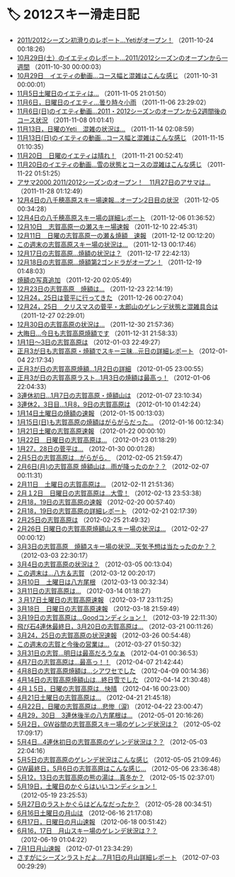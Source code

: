 # 🏷️ 2012スキー滑走日記

- [2011/2012シーズン初滑りのレポート…Yetiがオープン！](e3730258fef5c5f81270f7dcebc978367.md) （2011-10-24 00:18:26）
- [10月29日(土）のイエティのレポート…2011/2012シーズンのオープンから一週間](eca170a44ab7dd87d641251a9451bdc0b.md) （2011-10-30 00:00:03）
- [10月29日　イエティの動画…コース幅と混雑はこんな感じ](e2ab4765bd077f0a87d56b92ea618bfaf.md) （2011-10-31 00:00:01）
- [11月5日土曜日のイエティは…](eb9be1ecbf2bf4df3ca0b44c86e67134e.md) （2011-11-05 21:01:50）
- [11月6日，日曜日のイエティ…曇り時々小雨](e7b032faf328ac7fbfaeac171d85f8cf1.md) （2011-11-06 23:29:02）
- [11月6日(日)のイエティ動画…2011・2012シーズンのオープンから2週間後のコース状況](ead495fd6074b269c3eaa39488132a3db.md) （2011-11-08 01:01:41）
- [11月13日，日曜のYeti　混雑の状況は…](e9f571279dcf83786d4d0947d94acb2fc.md) （2011-11-14 02:08:59）
- [11月13日(日)のイエティの動画…コース幅と混雑はこんな感じ](eabb3ae5948ab8ed9f25e410cb8b95a00.md) （2011-11-15 01:10:35）
- [11月20日　日曜のイエティは晴れ！](edd1eca57b4b541fe276db7e53d85b56c.md) （2011-11-21 00:52:41）
- [11月20日のイエティの動画…雪の状態とコースの混雑はこんな感じ](ef5b4d8fb841921622fe79bf714d4da60.md) （2011-11-22 01:51:25）
- [アサマ2000 2011/2012シーズンのオープン！　11月27日のアサマは…](ebc3ee1a0e6ad646a3829785ca82ae8e5.md) （2011-11-28 01:12:49）
- [12月4日の八千穂高原スキー場速報…オープン2日目の状況](ed1c871962376f2a43af9e93af5852d4e.md) （2011-12-05 00:34:28）
- [12月4日の八千穂高原スキー場の詳細レポート](eaea8a11cc9b015c7122fa7d38c2520c8.md) （2011-12-06 01:36:52）
- [12月10日　志賀高原一の瀬スキー場速報](ed2cd51cca682e688a8a32cc62823014a.md) （2011-12-10 22:45:31）
- [12月11日　日曜の志賀高原一の瀬＆焼額　速報](e01e2a059762b4a81b5550d0ceee41379.md) （2011-12-12 00:12:20）
- [この週末の志賀高原スキー場の状況は…](ee0e94ed4b08ae57b7027ea4c075d29bf.md) （2011-12-13 00:17:46）
- [12月17日の志賀高原…焼額の状況は？](efd0accafe336553ac6a96d1924d0ba28.md) （2011-12-17 22:42:13）
- [12月18日の志賀高原…焼額第2ゴンドラがオープン！](ee726012a1154f4524945feff958b3468.md) （2011-12-19 01:48:03）
- [焼額の写真追加](e5998c3461c82c7ef9d149036f5bdc9a3.md) （2011-12-20 02:05:49）
- [12月23日の志賀高原　焼額は…](e22c4f089e1458c49dde4195930dcf545.md) （2011-12-23 22:14:19）
- [12月24，25日は菅平に行ってきた](e5e19d8e12a4c4e05a32c218b2d11e9ae.md) （2011-12-26 00:27:04）
- [12月24，25日　クリスマスの菅平・太郎山のゲレンデ状態と混雑具合は](e49c47b95da2947ecfad46e59ec605f68.md) （2011-12-27 02:29:01）
- [12月30日の志賀高原の状況は…](eafc955e65763fe539914697fd0c25cdf.md) （2011-12-30 21:57:36）
- [大晦日…今日も志賀高原焼額です](e0b8a737a248bf00bc274a6fb568795a5.md) （2011-12-31 21:58:33）
- [1月1日～3日の志賀高原は](e2c931274813ed71791a74b91650f7aa7.md) （2012-01-03 22:49:27）
- [正月3が日も志賀高原・焼額でスキー三昧…元日の詳細レポート](e1be474e62d8bd3c92f28c9b145abbf4b.md) （2012-01-04 22:17:34）
- [正月3が日の志賀高原焼額…1月2日の詳細](e22293a1640358ef938a9f35bad7d921d.md) （2012-01-05 23:00:55）
- [正月3が日の志賀高原ラスト…1月3日の焼額は最高っ！](e9c022776b4beba29b8b4c53a1cb6b558.md) （2012-01-06 22:04:33）
- [3連休初日…1月7日の志賀高原・焼額山は](edf208e9af71d8c975b3c35f188d18b6f.md) （2012-01-07 23:10:34）
- [3連休2，3日目…1月8，9日の志賀高原は](ec1ae084149528181ef3690edd179a94f.md) （2012-01-10 01:42:24）
- [1月14日土曜日の焼額の速報](e78c03254d7fcdb6fc2f7f20e0dbf4201.md) （2012-01-15 00:13:03）
- [1月15日(日)も志賀高原の焼額はがらがらだった…](e12328021fa2fa4462d7e64e63d88c4c7.md) （2012-01-16 00:12:34）
- [1月21日土曜の志賀高原速報](e01ef4540368008f6e8c0cfed6793397d.md) （2012-01-22 00:00:10）
- [1月22日　日曜日の志賀高原は…](eb0abaeef8399a40f239517d458578e7a.md) （2012-01-23 01:18:29）
- [1月27，28日の菅平は…](eb10369da9380f386bbedc5ab255a4037.md) （2012-01-30 00:01:28）
- [2月5日の志賀高原は…がらがら．](e8a35582c9bf7cd3285696defbfa21614.md) （2012-02-05 21:59:47）
- [2月6日(月)の志賀高原 焼額山は…雨が降ったのか？？](e11f5ac150bea45b412b94794e0746783.md) （2012-02-07 00:11:31）
- [2月11日　土曜日の志賀高原は…](ef26ec1b6f0c4337ed5cc41134e713ddb.md) （2012-02-11 21:51:36）
- [2月１2日　日曜日の志賀高原は…大雪！](e0d31e7cc5449190fd610415cfeb023d5.md) （2012-02-13 23:53:38）
- [2月18，19日の志賀高原の速報](ee5318b26098c28df4135f0d93a961d48.md) （2012-02-20 00:57:40）
- [2月18，19日の志賀高原の詳細レポート](e4d7a90aec187ecf3f05e72a2ee9baefe.md) （2012-02-21 02:17:39）
- [2月25日の志賀高原は](e5c0df229f23323c92e530f942537388c.md) （2012-02-25 21:49:32）
- [2月26日 日曜日の志賀高原焼額山スキー場の状況は…](e93ab83f0d0ec476e6af19a4a44f138d0.md) （2012-02-27 00:00:12）
- [3月3日の志賀高原　焼額スキー場の状況…天気予想は当たったのか？？](e045864aa4d3e482a9e3f0606b4c29f9b.md) （2012-03-03 22:30:17）
- [3月4日の志賀高原の状況は？](e158618aee40a3b725a54105969378354.md) （2012-03-05 00:13:04）
- [この週末は…八方＆志賀](e0451f885f612b9804be923cf3380035a.md) （2012-03-12 00:20:17）
- [3月10日　土曜日は八方尾根](ef4be59ec6f0facc9039e6c7d855f2562.md) （2012-03-13 00:32:34）
- [3月11日の志賀高原は…](ee4a8e96afdb31cf2141c290943f99d32.md) （2012-03-14 01:18:27）
- [３月17日土曜日の志賀高原速報](efa86e9492cb2ee82a46aaab18d3f71c8.md) （2012-03-17 23:11:25）
- [3月18日　日曜日の志賀高原速報](e2669efb2d41cd4090f8bbd12db847084.md) （2012-03-18 21:59:49）
- [3月19日の志賀高原は…Goodコンディション！](e8f17d76377bb90b432ccfa01321021f2.md) （2012-03-19 22:11:30）
- [飛び石4連休最終日，3月20日の志賀高原は…](eff10bcede00c6544d352b1f73505f778.md) （2012-03-21 00:11:26）
- [3月24，25日の志賀高原の状況速報](e704021f427d0602a7152c63e954157a2.md) （2012-03-26 00:54:48）
- [この週末の志賀と今後の営業は…](eabb9f3ec724e445690125e34aceef87b.md) （2012-03-27 01:50:32）
- [3月31日の志賀…明日は最高だろうなぁ](e91979048eaf98f06e5fa13e3d079a35f.md) （2012-04-01 00:36:53）
- [4月7日の志賀高原は…最高っ！！](e4980254d9749710c3c98038d3c670192.md) （2012-04-07 21:42:44）
- [4月8日の志賀高原焼額は…シアワセでした](e13fae4e50389936471c74c3c18bc30e3.md) （2012-04-09 00:14:36）
- [4月14日の志賀高原焼額山は…終日雪でした](e3669c3ab0847d2626eb09a80ef83fc74.md) （2012-04-14 21:30:48）
- [4月１5日，日曜の志賀高原は…快晴](e8adbfeacf14b94cf7d0eaa18db7cf811.md) （2012-04-16 00:23:00）
- [4月21日土曜日の志賀高原は…](e5305f1435e7b3c38043ce24c291d8d4c.md) （2012-04-21 21:45:18）
- [4月22日，日曜の志賀高原は…悲惨（涙)](e4c72dae9363b34d4bc76f2fb7e7facd9.md) （2012-04-22 23:00:47）
- [4月29，30日　3連休後半の八方尾根は…](e83bef310ef870d0fd22682fe90f29d6a.md) （2012-05-01 20:16:26）
- [5月2日，GW谷間の志賀高原スキー場のゲレンデ状況は？](e9982029471169f641bad2c76202eceeb.md) （2012-05-02 17:09:17）
- [5月4日…4連休初日の志賀高原のゲレンデ状況は？？](ee0c925970792c3c3449603eede8b92cd.md) （2012-05-03 22:04:16）
- [5月5日の志賀高原のゲレンデ状況はこんな感じ](ebefd732241f684f7465d2845f5fb0a3d.md) （2012-05-05 21:09:46）
- [GW最終日，5月6日の志賀高原はこんな感じ…](ef04e6317035853c0995f63c012d1da1b.md) （2012-05-06 23:36:48）
- [5月12，13日の志賀高原の熊の湯は…真冬か？](e3bae2b782961d95b4b24cde5cf7154e7.md) （2012-05-15 02:37:01）
- [5月19日，土曜日のかぐらはいいコンディション！](e31c946ff8cd9e55bde59a2dc11505d31.md) （2012-05-19 23:25:53）
- [5月27日のラストかぐらはどんなだったか？](ebb97c0536bd5acf6dbd93717a8906b20.md) （2012-05-28 00:34:51）
- [6月16日土曜日の月山は](edfbb3746116c4cd89b854984a5824bc0.md) （2012-06-16 21:17:08）
- [6月17日，日曜日の月山速報](ecd683e69cc24c643d3d8b75c5b06e295.md) （2012-06-18 00:51:42）
- [6月16，17日　月山スキー場のゲレンデ状況は？？](e5979e77da12d9c4b5a120a7ad6872f41.md) （2012-06-19 01:04:22）
- [7月1日月山速報](e1c359a100f2d5276e8026c29bd552c9d.md) （2012-07-01 23:34:29）
- [さすがにシーズンラストだよ…7月1日の月山詳細レポート](e0cbdd0ebce6fab9b47196bc4dd7fd67a.md) （2012-07-03 00:29:29）

